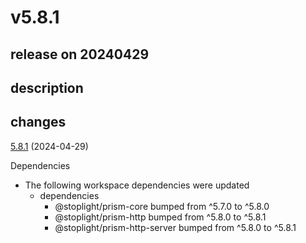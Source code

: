 # v5.8.1

## release on 20240429
## description
## changes
<a href="https://github.com/stoplightio/prism/compare/v5.8.0...v5.8.1">5.8.1</a> (2024-04-29)

Dependencies

* The following workspace dependencies were updated
  * dependencies
    * @stoplight/prism-core bumped from ^5.7.0 to ^5.8.0
    * @stoplight/prism-http bumped from ^5.8.0 to ^5.8.1
    * @stoplight/prism-http-server bumped from ^5.8.0 to ^5.8.1

